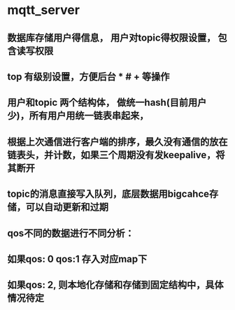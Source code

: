 # mqtt_server

## 数据库存储用户得信息， 用户对topic得权限设置， 包含读写权限
## top 有级别设置，方便后台 * #  + 等操作


## 用户和topic 两个结构体， 做统一hash(目前用户少)，所有用户用统一链表串起来，
## 根据上次通信进行客户端的排序，最久没有通信的放在链表头，并计数，如果三个周期没有发keepalive，将其断开

## topic的消息直接写入队列，底层数据用bigcahce存储，可以自动更新和过期
## qos不同的数据进行不同分析：
## 如果qos: 0  qos:1 存入对应map下
## 如果qos: 2, 则本地化存储和存储到固定结构中，具体情况待定